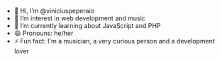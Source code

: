 - 👋 Hi, I’m @viniciuspeperaio
- 👀 I’m interest in web development and music
- 🌱 I’m currently learning about JavaScript and PHP
- 😄 Pronouns: he/her
- ⚡ Fun fact: I'm a musician, a very curious person and a development lover

<!---
viniciuspeperaio/viniciuspeperaio is a ✨ special ✨ repository because its `README.md` (this file) appears on your GitHub profile.
You can click the Preview link to take a look at your changes.
--->
